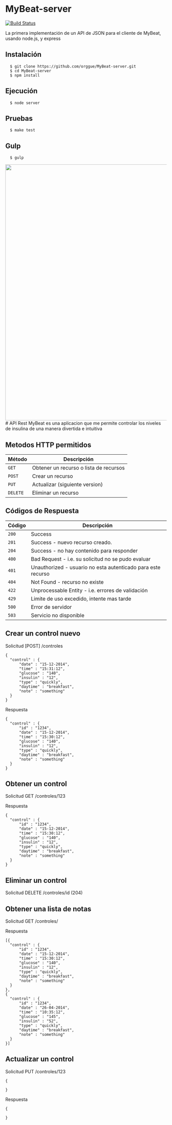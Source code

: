 # MyBeat-server
[![Build Status](https://travis-ci.org/orggue/MyBeat-server.svg)](https://travis-ci.org/orggue/MyBeat-server)

La primera implementación de un API de JSON para el cliente de MyBeat, usando node.js, y express

## Instalación

```shell
  $ git clone https://github.com/orggue/MyBeat-server.git
  $ cd MyBeat-server
  $ npm install
```

## Ejecución

```shell
  $ node server
```

## Pruebas

```shell
  $ make test
```

## Gulp

```shell
  $ gulp
```
<img src="https://raw.githubusercontent.com/orggue/MyBeat-server/master/landing.png?token=AEPo-9Ins1BLwHhk7OQXvzJA364exjBUks5VFwZpwA%3D%3D" height="800px"/>
# API Rest
MyBeat es una aplicacion que me permite controlar los niveles de insulina de una manera divertida e intuitiva

## Metodos HTTP permitidos

|  Método  |              Descripción               |
| -------- | -------------------------------------- |
| `GET`    | Obtener un recurso o lista de recursos |
| `POST`   | Crear un recurso                       |
| `PUT`    | Actualizar (siguiente version)         |
| `DELETE` | Eliminar un recurso                    |

## Códigos de Respuesta

| Código |                         Descripción                          |
| ------ | ------------------------------------------------------------ |
| `200`  | Success                                                      |
| `201`  | Success - nuevo recurso creado.                              |
| `204`  | Success - no hay contenido para responder                    |
| `400`  | Bad Request - i.e. su solicitud no se pudo evaluar           |
| `401`  | Unauthorized - usuario no esta autenticado para este recurso |
| `404`  | Not Found - recurso no existe                                |
| `422`  | Unprocessable Entity - i.e. errores de validación            |
| `429`  | Limite de uso excedido, intente mas tarde                    |
| `500`  | Error de servidor                                            |
| `503`  | Servicio no disponible                                       |

## Crear un control nuevo

  Solicitud [POST] /controles
  
    {
      "control" : {
          "date" : "15-12-2014",
          "time" : "15:31:12",
          "glucose" : "140",
          "insulin" : "12",
          "type" : "quickly",
          "daytime" : "breakfast",
          "note" : "something"
      }
    }

  Respuesta

    {
      "control" : {
          "id" : "1234",
          "date" : "15-12-2014",
          "time" : "15:30:12",
          "glucose" : "140",
          "insulin" : "12",
          "type" : "quickly",
          "daytime" : "breakfast",
          "note" : "something"
      }
    }


## Obtener un control
  Solicitud GET /controles/123

  Respuesta

    {
      "control" : {
          "id" : "1234",
          "date" : "15-12-2014",
          "time" : "15:30:12",
          "glucose" : "140",
          "insulin" : "12",
          "type" : "quickly",
          "daytime" : "breakfast",
          "note" : "something"
      }
    }


## Eliminar un control

  Solicitud DELETE /controles/id (204)


## Obtener una lista de notas
  Solicitud GET /controles/

  Respuesta

    [{
      "control" : {
          "id" : "1234",
          "date" : "15-12-2014",
          "time" : "15:30:12",
          "glucose" : "140",
          "insulin" : "12",
          "type" : "quickly",
          "daytime" : "breakfast",
          "note" : "something"
      }
    },
    {
      "control" : {
          "id" : "1234",
          "date" : "26-04-2014",
          "time" : "10:35:12",
          "glucose" : "145",
          "insulin" : "52",
          "type" : "quickly",
          "daytime" : "breakfast",
          "note" : "something"
      }
    }]


## Actualizar un control
  Solicitud PUT /controles/123

    {
      
    }

  Respuesta

    {
      
    }
